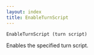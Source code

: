 ```yaml
---
layout: index
title: EnableTurnScript
---
```


    EnableTurnScript (turn script)

Enables the specified turn script.
